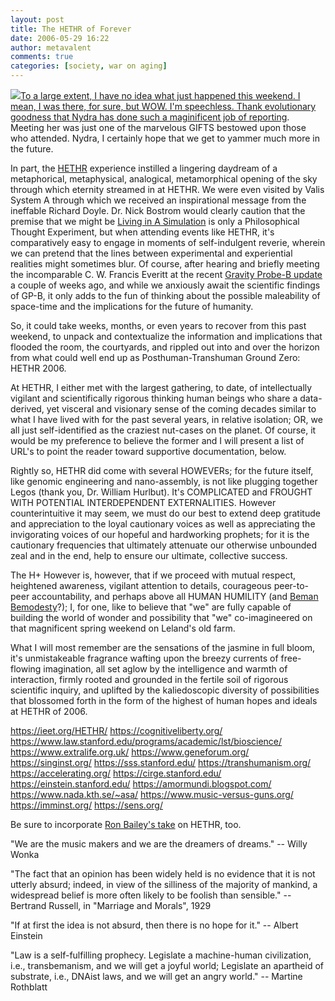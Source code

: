 ```yaml
---
layout: post
title: The HETHR of Forever
date: 2006-05-29 16:22
author: metavalent
comments: true
categories: [society, war on aging]
---
```

<!--Lead Photo --><a href="https://ieet.org/index.php/IEET/HETHR"><img src="https://web.archive.org/web/*/https://awebcamdarkly.com/" accounting of the event.

To a large extent, I have no idea what just happened this weekend.  I mean, I was there, for sure, but WOW.  I'm speechless.  Thank evolutionary goodness that <a href="https://rationallongevity.blogspot.com/2006/05/ieet-conference-preliminary-report.html">Nydra  has done such a maginificent job of reporting</a>.  Meeting her was just one of the  marvelous GIFTS bestowed upon those who attended.  Nydra, I certainly hope that we get to yammer much more in the future.

In part, the <a href="https://ieet.org/HETHR/">HETHR</a> experience instilled a lingering daydream of a metaphorical, metaphysical, analogical, metamorphical opening of the sky through which eternity streamed in at HETHR.  We were even visited by Valis System A through which we received an inspirational message from the ineffable Richard Doyle.  Dr. Nick Bostrom would clearly caution that the premise that we might be <a href="https://www.simulation-argument.com/">Living in A Simulation</a> is only a Philosophical Thought Experiment, but when attending events like HETHR, it's comparatively easy to engage in moments of self-indulgent reverie, wherein we can pretend that the lines between experimental and experiential realities might sometimes blur.  Of course, after hearing and briefly meeting the incomparable C. W. Francis Everitt at the recent <a href="https://einstein.stanford.edu/">Gravity Probe-B update</a> a couple of weeks ago, and while we anxiously await the scientific findings of GP-B, it only adds to the fun of thinking about the possible maleability of space-time and the implications for the future of humanity.

So, it could take weeks, months, or even years to recover from this past weekend, to unpack and contextualize the information and implications that flooded the room, the courtyards, and rippled out into and over the horizon from what could well end up as Posthuman-Transhuman Ground Zero: HETHR 2006.

At HETHR, I either met with the largest gathering, to date, of intellectually vigilant and scientifically rigorous thinking human beings who share a data-derived, yet visceral and visionary sense of the coming decades similar to what I have lived with for the past several years, in relative isolation; OR, we all just self-identified as the craziest nut-cases on the planet.  Of course, it would be my preference to believe the former and I will present a list of URL's to point the reader toward supportive documentation, below.

Rightly so, HETHR did come with several HOWEVERs; for the future itself, like genomic engineering and nano-assembly, is not like plugging together Legos (thank you, Dr. William Hurlbut).  It's COMPLICATED and FROUGHT WITH POTENTIAL INTERDEPENDENT EXTERNALITIES.  However counterintuitive it may seem, we must do our best to extend deep gratitude and appreciation to the loyal cautionary voices as well as appreciating the invigorating voices of our hopeful and hardworking prophets; for it is the cautionary frequencies that ultimately attenuate our otherwise unbounded zeal and in the end, help to ensure our ultimate, collective success.

The H+ However is, however, that if we proceed with mutual respect, heightened awareness, vigilant attention to details, courageous peer-to-peer accountability, and perhaps above all HUMAN HUMILITY (and <a href="https://www.imminst.org/conference/Martine.ppt">Beman Bemodesty</a>?); I, for one, like to believe that "we" are fully capable of building the world of wonder and possibility that "we" co-imagineered on that magnificent spring weekend on Leland's old farm.

What I will most remember are the sensations of the jasmine in full bloom, it's unmistakeable fragrance wafting upon the breezy currents of free-flowing imagination, all set aglow by the intelligence and warmth of interaction, firmly rooted and grounded in the fertile soil of rigorous scientific inquiry, and uplifted by the kaliedoscopic diversity of possibilities that blossomed forth in the form of the highest of human hopes and ideals at HETHR of 2006.

<a href="https://ieet.org/HETHR/">https://ieet.org/HETHR/</a>
<a href="https://cognitiveliberty.org/">https://cognitiveliberty.org/</a>
<a href="https://www.law.stanford.edu/programs/academic/lst/bioscience/">https://www.law.stanford.edu/programs/academic/lst/bioscience/</a>
<a href="https://www.extralife.org.uk/">https://www.extralife.org.uk/</a>
<a href="https://www.geneforum.org/">https://www.geneforum.org/</a>
<a href="https://singinst.org/">https://singinst.org/</a>
<a href="https://sss.stanford.edu/">https://sss.stanford.edu/</a>
<a href="https://transhumanism.org/">https://transhumanism.org/</a>
<a href="https://accelerating.org/">https://accelerating.org/</a>
<a href="https://cirge.stanford.edu/">https://cirge.stanford.edu/</a>
<a href="https://einstein.stanford.edu/">https://einstein.stanford.edu/</a>
<a href="https://amormundi.blogspot.com/">https://amormundi.blogspot.com/</a>
<a href="https://www.nada.kth.se/~asa/">https://www.nada.kth.se/~asa/</a>
<a href="https://www.music-versus-guns.org/">https://www.music-versus-guns.org/</a>
<a href="https://imminst.org/">https://imminst.org/</a>
<a href="https://sens.org/">https://sens.org/</a>

Be sure to incorporate <a href="https://www.reason.com/links/links052906.shtml">Ron Bailey's take</a> on HETHR, too.

"We are the music makers and we are the dreamers of dreams." 
-- Willy Wonka

"The fact that an opinion has been widely held is no evidence that it is not utterly absurd; indeed, in view of the silliness of the majority of mankind, a widespread belief is more often likely to be foolish than sensible." 
-- Bertrand Russell, in "Marriage and Morals", 1929

"If at first the idea is not absurd, then there is no hope for it." 
-- Albert Einstein

"Law is a self-fulfilling prophecy. Legislate a machine-human civilization, i.e., transbemanism, and we will get a joyful world; Legislate an apartheid of substrate, i.e., DNAist laws, and we will get an angry world."
-- Martine Rothblatt
